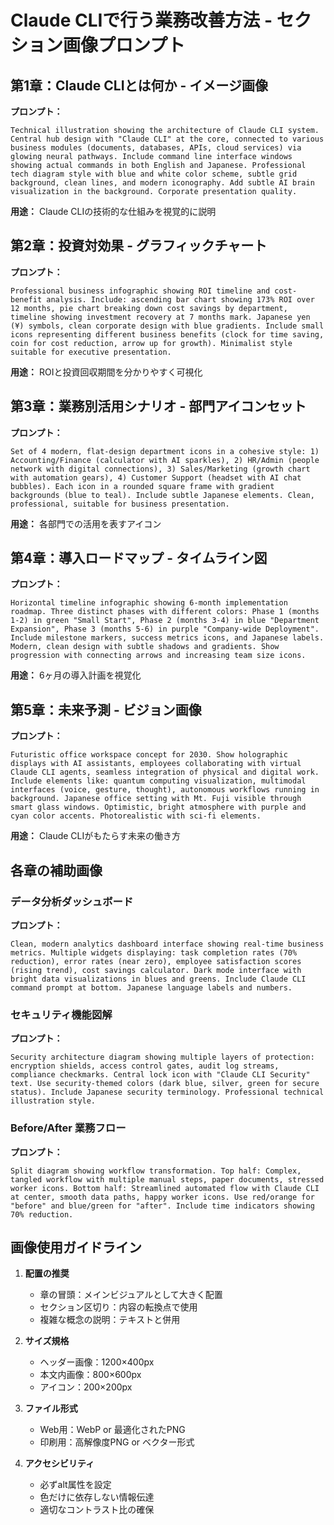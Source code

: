 # Claude CLIで行う業務改善方法 - セクション画像プロンプト

## 第1章：Claude CLIとは何か - イメージ画像

**プロンプト：**
```
Technical illustration showing the architecture of Claude CLI system. Central hub design with "Claude CLI" at the core, connected to various business modules (documents, databases, APIs, cloud services) via glowing neural pathways. Include command line interface windows showing actual commands in both English and Japanese. Professional tech diagram style with blue and white color scheme, subtle grid background, clean lines, and modern iconography. Add subtle AI brain visualization in the background. Corporate presentation quality.
```

**用途：** Claude CLIの技術的な仕組みを視覚的に説明

## 第2章：投資対効果 - グラフィックチャート

**プロンプト：**
```
Professional business infographic showing ROI timeline and cost-benefit analysis. Include: ascending bar chart showing 173% ROI over 12 months, pie chart breaking down cost savings by department, timeline showing investment recovery at 7 months mark. Japanese yen (¥) symbols, clean corporate design with blue gradients. Include small icons representing different business benefits (clock for time saving, coin for cost reduction, arrow up for growth). Minimalist style suitable for executive presentation.
```

**用途：** ROIと投資回収期間を分かりやすく可視化

## 第3章：業務別活用シナリオ - 部門アイコンセット

**プロンプト：**
```
Set of 4 modern, flat-design department icons in a cohesive style: 1) Accounting/Finance (calculator with AI sparkles), 2) HR/Admin (people network with digital connections), 3) Sales/Marketing (growth chart with automation gears), 4) Customer Support (headset with AI chat bubbles). Each icon in a rounded square frame with gradient backgrounds (blue to teal). Include subtle Japanese elements. Clean, professional, suitable for business presentation.
```

**用途：** 各部門での活用を表すアイコン

## 第4章：導入ロードマップ - タイムライン図

**プロンプト：**
```
Horizontal timeline infographic showing 6-month implementation roadmap. Three distinct phases with different colors: Phase 1 (months 1-2) in green "Small Start", Phase 2 (months 3-4) in blue "Department Expansion", Phase 3 (months 5-6) in purple "Company-wide Deployment". Include milestone markers, success metrics icons, and Japanese labels. Modern, clean design with subtle shadows and gradients. Show progression with connecting arrows and increasing team size icons.
```

**用途：** 6ヶ月の導入計画を視覚化

## 第5章：未来予測 - ビジョン画像

**プロンプト：**
```
Futuristic office workspace concept for 2030. Show holographic displays with AI assistants, employees collaborating with virtual Claude CLI agents, seamless integration of physical and digital work. Include elements like: quantum computing visualization, multimodal interfaces (voice, gesture, thought), autonomous workflows running in background. Japanese office setting with Mt. Fuji visible through smart glass windows. Optimistic, bright atmosphere with purple and cyan color accents. Photorealistic with sci-fi elements.
```

**用途：** Claude CLIがもたらす未来の働き方

## 各章の補助画像

### データ分析ダッシュボード
**プロンプト：**
```
Clean, modern analytics dashboard interface showing real-time business metrics. Multiple widgets displaying: task completion rates (70% reduction), error rates (near zero), employee satisfaction scores (rising trend), cost savings calculator. Dark mode interface with bright data visualizations in blues and greens. Include Claude CLI command prompt at bottom. Japanese language labels and numbers.
```

### セキュリティ機能図解
**プロンプト：**
```
Security architecture diagram showing multiple layers of protection: encryption shields, access control gates, audit log streams, compliance checkmarks. Central lock icon with "Claude CLI Security" text. Use security-themed colors (dark blue, silver, green for secure status). Include Japanese security terminology. Professional technical illustration style.
```

### Before/After 業務フロー
**プロンプト：**
```
Split diagram showing workflow transformation. Top half: Complex, tangled workflow with multiple manual steps, paper documents, stressed worker icons. Bottom half: Streamlined automated flow with Claude CLI at center, smooth data paths, happy worker icons. Use red/orange for "before" and blue/green for "after". Include time indicators showing 70% reduction.
```

## 画像使用ガイドライン

1. **配置の推奨**
   - 章の冒頭：メインビジュアルとして大きく配置
   - セクション区切り：内容の転換点で使用
   - 複雑な概念の説明：テキストと併用

2. **サイズ規格**
   - ヘッダー画像：1200×400px
   - 本文内画像：800×600px
   - アイコン：200×200px

3. **ファイル形式**
   - Web用：WebP or 最適化されたPNG
   - 印刷用：高解像度PNG or ベクター形式

4. **アクセシビリティ**
   - 必ずalt属性を設定
   - 色だけに依存しない情報伝達
   - 適切なコントラスト比の確保